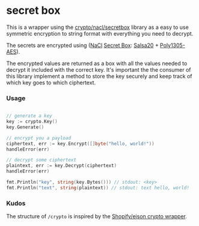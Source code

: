 # secret box
This is a wrapper using the [crypto/nacl/secretbox](https://godoc.org/golang.org/x/crypto/nacl/secretbox) library as a easy to use symmetric encryption to string format with everything you need to decrypt.

The secrets are encrypted using ([NaCl](http://nacl.cr.yp.to/) [Secret Box](http://nacl.cr.yp.to/secretbox.html):
[Salsa20](http://en.wikipedia.org/wiki/Salsa20) +
[Poly1305-AES](http://en.wikipedia.org/wiki/Poly1305-AES)).

The encrypted values are returned as a box with all the values needed to decrypt it included with the correct key. It's important the the consumer of this library implement a method to store the key securely and keep track of which key goes to which ciphertext.  

### Usage

```go

// generate a key
key := crypto.Key()
key.Generate()

// encrypt you a payload
ciphertext, err := key.Encrypt([]byte("hello, world!"))
handleError(err)

// decrypt some ciphertext
plaintext, err := key.Decrypt(ciphertext)
handleError(err)

fmt.Println("key", string(key.Bytes())) // stdout: <key>
fmt.Println("text", string(plaintext)) // stdout: text hello, world!


```

### Kudos 

The structure of `/crypto` is inspired by the [Shopify/ejson crypto wrapper](https://github.com/Shopify/ejson/tree/master/crypto).